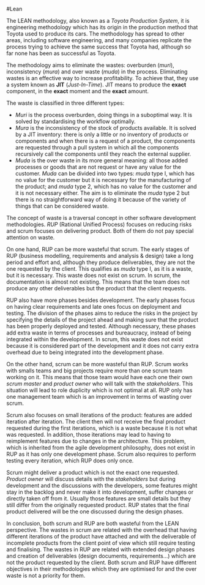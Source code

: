#Lean

The LEAN methodology, also known as a *Toyota Production System*, it is
engineering methodology which has its origin in the production method
that Toyota used to produce its cars. The methodology has spread to
other areas, including software engineering, and many companies
replicate the process trying to achieve the same success that Toyota
had, although so far none has been as successful as Toyota.

The methodology aims to eliminate the wastes: overburden (*muri*),
inconsistency (*mura*) and over waste (*muda*) in the process.
Eliminating wastes is an effective way to increase profitability. To
achieve that, they use a system known as **JIT** (*Just-In-Time*). JIT
means to produce the **exact** component, in the **exact** moment and
the **exact** amount.

The waste is classified in three different types:

- *Muri* is the process overburden, doing things in a suboptimal way.
  It is solved by standardising the workflow optimally.
- *Mura* is the inconsistency of the stock of products available. It
  is solved by a JIT inventory: there is only a little or no inventory
  of products or components and when there is a request of a product,
  the components are requested through a pull system in which all the
  components recursively call the components until they reach the
  external supplier.
- *Muda* is the over waste in its more general meaning: all those
  added processes or goods that are not request or have any value for
  the customer. *Muda* can be divided into two types: *muda* type I,
  which has no value for the customer but it is necessary for the
  manufacturing of the product; and *muda* type 2, which has no value
  for the customer and it is not necessary either. The aim is to
  eliminate the *muda* type 2 but there is no straightforward way of
  doing it because of the variety of things that can be
  considered waste.

The concept of waste is a traversal concept in other software
development methodologies. *RUP* (Rational Unified Process) focuses on
reducing risks and scrum focuses on delivering product. Both of them do
not pay special attention on waste.

On one hand, RUP can be more wasteful that scrum. The early stages of
RUP (business modelling, requirements and analysis & design) take a long
period and effort and, although they produce deliverables, they are not
the one requested by the client. This qualifies as *muda* type I, as it
is a waste, but it is necessary. This waste does not exist on scrum. In
scrum, the documentation is almost not existing. This means that the
team does not produce any other deliverables but the product that
the client requests.

RUP also have more phases besides development. The early phases focus on
having clear requirements and late ones focus on deployment and testing.
The division of the phases aims to reduce the risks in the project by
specifying the details of the project ahead and making sure that the
product has been properly deployed and tested. Although necessary, these
phases add extra waste in terms of processes and bureaucracy, instead of
being integrated within the development. In scrum, this waste does not
exist because it is considered part of the development and it does not
carry extra overhead due to being integrated into the development phase.

On the other hand, scrum can be more wasteful than RUP. Scrum works with
smalls teams and big projects require more than one scrum team working
on it. This means that those team would have each one their own *scrum
master* and *product owner* who will talk with the *stakeholders*. This
situation will lead to role duplicity which is not optimal at all. RUP
only has one management team which is an improvement in terms of wasting
over scrum.

Scrum also focuses on small iterations of the product: features are
added iteration after iteration. The client then will not receive the
final product requested during the first iterations, which is a waste
because it is not what was requested. In addition, those iterations may
lead to having to reimplement features due to changes in the
architecture. This problem, which is inherited from the agile
development philosophy, does not exist in RUP as it has only one
development phase. Scrum also requires to perform testing every
iteration, which RUP does only once.

Scrum might deliver a product which is not the exact one requested.
*Product owner* will discuss details with the *stakeholders* but during
development and the discussions with the developers, some features might
stay in the backlog and never make it into development, suffer changes
or directly taken off from it. Usually those features are small details
but they still differ from the originally requested product. RUP states
that the final product delivered will be the one discussed during the
design phases.

In conclusion, both scrum and RUP are both wasteful from the LEAN
perspective. The wastes in scrum are related with the overhead that
having different iterations of the product have attached and with the
deliverable of incomplete products from the client point of view which
still require testing and finalising. The wastes in RUP are related with
extended design phases and creation of deliverables (design documents,
requirements…) which are not the product requested by the client. Both
scrum and RUP have different objectives in their methodologies which
they are optimised for and the over waste is not a priority for them.

